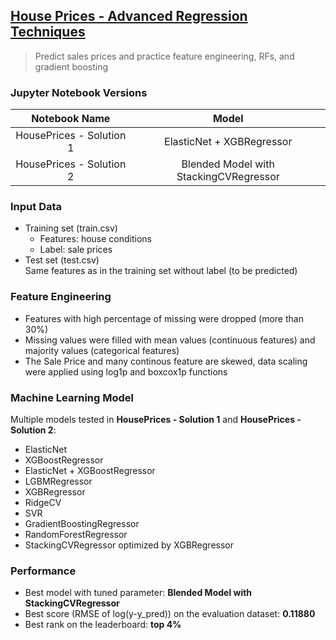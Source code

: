 ## [House Prices - Advanced Regression Techniques](https://www.kaggle.com/competitions/house-prices-advanced-regression-techniques)
> Predict sales prices and practice feature engineering, RFs, and gradient boosting

### Jupyter Notebook Versions

| Notebook Name            |   Model   |
|         :---:            |   :----:  |
| HousePrices - Solution 1 | ElasticNet + XGBRegressor |
| HousePrices - Solution 2 | Blended Model with StackingCVRegressor |

### Input Data
- Training set (train.csv)
  - Features: house conditions
  - Label: sale prices
- Test set (test.csv)\
  Same features as in the training set without label (to be predicted)

### Feature Engineering
- Features with high percentage of missing were dropped (more than 30%)
- Missing values were filled with mean values (continuous features) and majority values (categorical features)
- The Sale Price and many continous feature are skewed, data scaling were applied using log1p and boxcox1p functions

### Machine Learning Model
Multiple models tested in **HousePrices - Solution 1** and **HousePrices - Solution 2**:
- ElasticNet
- XGBoostRegressor
- ElasticNet + XGBoostRegressor
- LGBMRegressor
- XGBRegressor
- RidgeCV
- SVR
- GradientBoostingRegressor
- RandomForestRegressor
- StackingCVRegressor optimized by XGBRegressor

### Performance
- Best model with tuned parameter: **Blended Model with StackingCVRegressor**
- Best score (RMSE of log(y-y_pred)) on the evaluation dataset: **0.11880**
- Best rank on the leaderboard: **top 4%**
